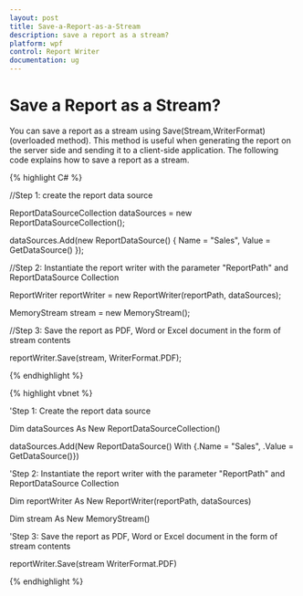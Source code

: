 ```yaml
---
layout: post
title: Save-a-Report-as-a-Stream
description: save a report as a stream?
platform: wpf
control: Report Writer
documentation: ug
---
```


# Save a Report as a Stream?

You can save a report as a stream using Save(Stream,WriterFormat) (overloaded method). This method is useful when generating the report on the server side and sending it to a client-side application. The following code explains how to save a report as a stream.



{% highlight C# %}



//Step 1: create the report data source

ReportDataSourceCollection dataSources = new ReportDataSourceCollection();

dataSources.Add(new ReportDataSource() { Name = "Sales", Value = GetDataSource() });



//Step 2: Instantiate the report writer with the parameter "ReportPath" and ReportDataSource Collection

ReportWriter reportWriter = new ReportWriter(reportPath, dataSources);

MemoryStream stream = new MemoryStream();

//Step 3: Save the report as PDF, Word or Excel document in the form of stream contents

reportWriter.Save(stream, WriterFormat.PDF);

{% endhighlight %}

{% highlight vbnet %}



'Step 1: Create the report data source

Dim dataSources As New ReportDataSourceCollection()

dataSources.Add(New ReportDataSource() With {.Name = "Sales", .Value = GetDataSource()})



'Step 2: Instantiate the report writer with the parameter "ReportPath" and ReportDataSource Collection

Dim reportWriter As New ReportWriter(reportPath, dataSources)

Dim stream As New MemoryStream()

'Step 3: Save the report as PDF, Word or Excel document in the form of stream contents

reportWriter.Save(stream WriterFormat.PDF)

{% endhighlight %}



